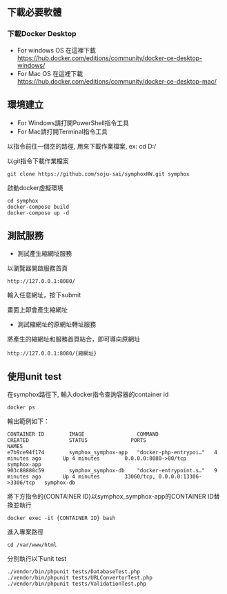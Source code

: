 ## 下載必要軟體

### 下載Docker Desktop

- For windows OS 在這裡下載 https://hub.docker.com/editions/community/docker-ce-desktop-windows/
- For Mac OS 在這裡下載 https://hub.docker.com/editions/community/docker-ce-desktop-mac/

## 環境建立

- For Windows請打開PowerShell指令工具
- For Mac請打開Terminal指令工具

以指令前往一個空的路徑, 用來下載作業檔案, ex: cd D:/

以git指令下載作業檔案

`git clone https://github.com/soju-sai/symphoxHW.git symphox`

啟動docker虛擬環境

```
cd symphox
docker-compose build
docker-compose up -d
```

## 測試服務

- 測試產生縮網址服務

以瀏覽器開啟服務首頁

`http://127.0.0.1:8080/`

輸入任意網址，按下submit

畫面上即會產生縮網址


- 測試縮網址的原網址轉址服務

將產生的縮網址和服務首頁結合，即可導向原網址

`http://127.0.0.1:8080/{縮網址}`


## 使用unit test

在symphox路徑下, 輸入docker指令查詢容器的container id

`docker ps`

輸出範例如下：

```
CONTAINER ID        IMAGE                 COMMAND                  CREATED             STATUS              PORTS                                NAMES
e7b9ce94f174        symphox_symphox-app   "docker-php-entrypoi…"   4 minutes ago       Up 4 minutes        0.0.0.0:8080->80/tcp                 symphox-app
903c88888c59        symphox_symphox-db    "docker-entrypoint.s…"   9 minutes ago       Up 4 minutes        33060/tcp, 0.0.0.0:13306->3306/tcp   symphox-db
```

將下方指令的{CONTAINER ID}以symphox_symphox-app的CONTAINER ID替換並執行

`docker exec -it {CONTAINER ID} bash`

進入專案路徑

`cd /var/www/html`

分別執行以下unit test

```
./vendor/bin/phpunit tests/DatabaseTest.php
./vendor/bin/phpunit tests/URLConvertorTest.php
./vendor/bin/phpunit tests/ValidationTest.php
```
